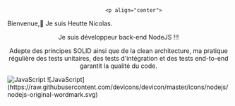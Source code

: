                                   <p align="center">
Bienvenue,👋
Je suis Heutte Nicolas.
  
</p>                                        
<p align="center">
Je suis développeur back-end NodeJS !!!
</p>


<p align="center">
Adepte des principes SOLID ainsi que de la clean architecture, ma pratique régulière des tests unitaires, des tests d'intégration et des tests end-to-end garantit la qualité du code. 
</p>
<img src="[URL_DE_L_ICONE](https://raw.githubusercontent.com/devicons/devicon/master/icons/nodejs/nodejs-original-wordmark.svg)" alt="JavaScript" width="20" height="20"/>
![JavaScript](https://raw.githubusercontent.com/devicons/devicon/master/icons/nodejs/nodejs-original-wordmark.svg)


   
